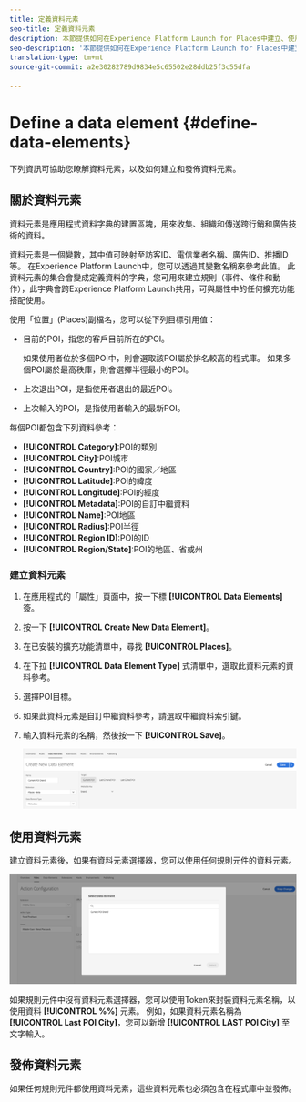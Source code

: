 ```yaml
---
title: 定義資料元素
seo-title: 定義資料元素
description: 本節提供如何在Experience Platform Launch for Places中建立、使用和發佈資料元素的相關資訊。
seo-description: '本節提供如何在Experience Platform Launch for Places中建立、使用和發佈資料元素的相關資訊。 '
translation-type: tm+mt
source-git-commit: a2e30282789d9834e5c65502e28ddb25f3c55dfa

---
```



# Define a data element {#define-data-elements}

下列資訊可協助您瞭解資料元素，以及如何建立和發佈資料元素。

## 關於資料元素

資料元素是應用程式資料字典的建置區塊，用來收集、組織和傳送跨行銷和廣告技術的資料。

資料元素是一個變數，其中值可映射至訪客ID、電信業者名稱、廣告ID、推播ID等。 在Experience Platform Launch中，您可以透過其變數名稱來參考此值。 此資料元素的集合會變成定義資料的字典，您可用來建立規則（事件、條件和動作），此字典會跨Experience Platform Launch共用，可與屬性中的任何擴充功能搭配使用。

使用「位置」(Places)副檔名，您可以從下列目標引用值：

* 目前的POI，指您的客戶目前所在的POI。

   如果使用者位於多個POI中，則會選取該POI屬於排名較高的程式庫。 如果多個POI屬於最高秩庫，則會選擇半徑最小的POI。
* 上次退出POI，是指使用者退出的最近POI。
* 上次輸入的POI，是指使用者輸入的最新POI。

每個POI都包含下列資料參考：

* **[!UICONTROL Category]**:POI的類別
* **[!UICONTROL City]**:POI城市
* **[!UICONTROL Country]**:POI的國家／地區
* **[!UICONTROL Latitude]**:POI的緯度
* **[!UICONTROL Longitude]**:POI的經度
* **[!UICONTROL Metadata]**:POI的自訂中繼資料
* **[!UICONTROL Name]**:POI地區
* **[!UICONTROL Radius]**:POI半徑
* **[!UICONTROL Region ID]**:POI的ID
* **[!UICONTROL Region/State]**:POI的地區、省或州

### 建立資料元素

1. 在應用程式的「屬性」頁面中，按一下標 **[!UICONTROL Data Elements]** 簽。

1. 按一下 **[!UICONTROL Create New Data Element]**。

1. 在已安裝的擴充功能清單中，尋找 **[!UICONTROL Places]**。

1. 在下拉 **[!UICONTROL Data Element Type]** 式清單中，選取此資料元素的資料參考。

1. 選擇POI目標。

1. 如果此資料元素是自訂中繼資料參考，請選取中繼資料索引鍵。

1. 輸入資料元素的名稱，然後按一下 **[!UICONTROL Save]**。

   ![建立資料元素](/help/assets/create-de-7-v3.png)


## 使用資料元素

建立資料元素後，如果有資料元素選擇器，您可以使用任何規則元件的資料元素。

![使用資料元素](/help/assets/use-de-v2.png)

如果規則元件中沒有資料元素選擇器，您可以使用Token來封裝資料元素名稱，以使用資料 **[!UICONTROL %%]** 元素。
例如，如果資料元素名稱為 **[!UICONTROL Last POI City]**，您可以新增 **[!UICONTROL LAST POI City]** 至文字輸入。


## 發佈資料元素

如果任何規則元件都使用資料元素，這些資料元素也必須包含在程式庫中並發佈。
